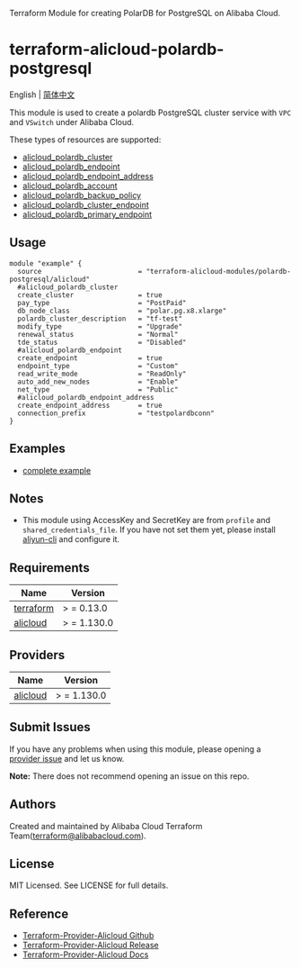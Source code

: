Terraform Module for creating PolarDB for PostgreSQL on Alibaba Cloud.


terraform-alicloud-polardb-postgresql
=====================================================================

English | [简体中文](README-CN.md)

This module is used to create a polardb PostgreSQL cluster service with `VPC` and `VSwitch` under Alibaba Cloud.

These types of resources are supported:


* [alicloud_polardb_cluster](https://registry.terraform.io/providers/aliyun/alicloud/latest/docs/resources/polardb_cluster)
* [alicloud_polardb_endpoint](https://registry.terraform.io/providers/aliyun/alicloud/latest/docs/resources/polardb_endpoint)
* [alicloud_polardb_endpoint_address](https://registry.terraform.io/providers/aliyun/alicloud/latest/docs/resources/polardb_endpoint_address)
* [alicloud_polardb_account](https://registry.terraform.io/providers/aliyun/alicloud/latest/docs/resources/polardb_account)
* [alicloud_polardb_backup_policy](https://registry.terraform.io/providers/aliyun/alicloud/latest/docs/resources/polardb_backup_policy)
* [alicloud_polardb_cluster_endpoint](https://registry.terraform.io/providers/aliyun/alicloud/latest/docs/resources/polardb_cluster_endpoint)
* [alicloud_polardb_primary_endpoint](https://registry.terraform.io/providers/aliyun/alicloud/latest/docs/resources/polardb_primary_endpoint)

## Usage

```hcl
module "example" {
  source                        = "terraform-alicloud-modules/polardb-postgresql/alicloud"
  #alicloud_polardb_cluster
  create_cluster                = true
  pay_type                      = "PostPaid"
  db_node_class                 = "polar.pg.x8.xlarge"
  polardb_cluster_description   = "tf-test"
  modify_type                   = "Upgrade"
  renewal_status                = "Normal"
  tde_status                    = "Disabled"
  #alicloud_polardb_endpoint
  create_endpoint               = true
  endpoint_type                 = "Custom"
  read_write_mode               = "ReadOnly"
  auto_add_new_nodes            = "Enable"
  net_type                      = "Public"
  #alicloud_polardb_endpoint_address
  create_endpoint_address       = true
  connection_prefix             = "testpolardbconn"
}
```

## Examples

* [complete example](https://github.com/terraform-alicloud-modules/terraform-alicloud-polardb-postgresql/tree/main/examples/complete)

## Notes

* This module using AccessKey and SecretKey are from `profile` and `shared_credentials_file`. If you have not set them
  yet, please install [aliyun-cli](https://github.com/aliyun/aliyun-cli#installation) and configure it.

## Requirements

| Name | Version |
|------|---------|
| <a name="requirement_terraform"></a> [terraform](#requirement\_terraform) | > = 0.13.0 |
| <a name="requirement_alicloud"></a> [alicloud](#requirement\_alicloud) | > = 1.130.0 |

## Providers

| Name | Version |
|------|---------|
| <a name="provider_alicloud"></a> [alicloud](#provider\_alicloud) | > = 1.130.0 |

## Submit Issues

If you have any problems when using this module, please opening
a [provider issue](https://github.com/aliyun/terraform-provider-alicloud/issues/new) and let us know.

**Note:** There does not recommend opening an issue on this repo.

## Authors

Created and maintained by Alibaba Cloud Terraform Team(terraform@alibabacloud.com).

## License

MIT Licensed. See LICENSE for full details.

## Reference

* [Terraform-Provider-Alicloud Github](https://github.com/aliyun/terraform-provider-alicloud)
* [Terraform-Provider-Alicloud Release](https://releases.hashicorp.com/terraform-provider-alicloud/)
* [Terraform-Provider-Alicloud Docs](https://registry.terraform.io/providers/aliyun/alicloud/latest/docs)
